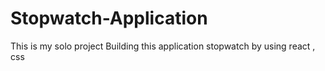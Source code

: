# Stopwatch-Application

This is my solo project 
Building this application stopwatch by using react , css  
